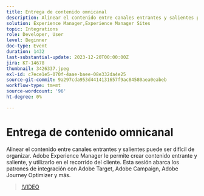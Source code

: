 ```yaml
---
title: Entrega de contenido omnicanal
description: Alinear el contenido entre canales entrantes y salientes puede ser difícil de organizar. Adobe Experience Manager le permite crear contenido entrante y saliente, y utilizarlo en el recorrido del cliente. Esta sesión abarca los patrones de integración con Adobe Target, Adobe Campaign, Adobe Journey Optimizer y más.
solution: Experience Manager,Experience Manager Sites
topic: Integrations
role: Developer, User
level: Beginner
doc-type: Event
duration: 1432
last-substantial-update: 2023-12-20T00:00:00Z
jira: KT-14678
thumbnail: 3426337.jpeg
exl-id: c7ece1e5-070f-4aae-baee-08e332da4e25
source-git-commit: 9a297cda953d4414131657f9ac84580aea0eabeb
workflow-type: tm+mt
source-wordcount: '96'
ht-degree: 0%

---
```


# Entrega de contenido omnicanal

Alinear el contenido entre canales entrantes y salientes puede ser difícil de organizar. Adobe Experience Manager le permite crear contenido entrante y saliente, y utilizarlo en el recorrido del cliente. Esta sesión abarca los patrones de integración con Adobe Target, Adobe Campaign, Adobe Journey Optimizer y más.

>[!VIDEO](https://video.tv.adobe.com/v/3455016/?learn=on&captions=spa)
